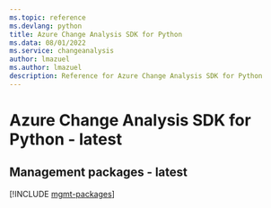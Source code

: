 ```yaml
---
ms.topic: reference
ms.devlang: python
title: Azure Change Analysis SDK for Python
ms.data: 08/01/2022
ms.service: changeanalysis
author: lmazuel
ms.author: lmazuel
description: Reference for Azure Change Analysis SDK for Python
---
```

# Azure Change Analysis SDK for Python - latest

## Management packages - latest
[!INCLUDE [mgmt-packages](change-analysis-mgmt-index.md)]
